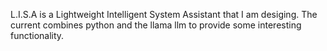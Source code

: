 L.I.S.A is a Lightweight Intelligent System Assistant that I am desiging. 
The current combines python and the llama llm to provide some interesting functionality.
